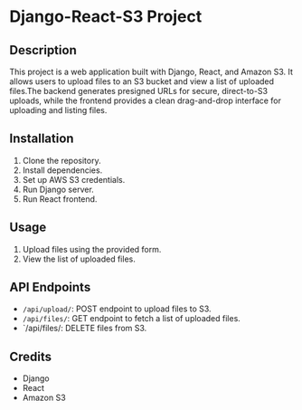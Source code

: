 # Django-React-S3 Project

## Description
This project is a web application built with Django, React, and Amazon S3. It allows users to upload files to an S3 bucket and view a list of uploaded files.The backend generates presigned URLs for secure, direct-to-S3 uploads, while the frontend provides a clean drag-and-drop interface for uploading and listing files.


## Installation
1. Clone the repository.
2. Install dependencies.
3. Set up AWS S3 credentials.
4. Run Django server.
5. Run React frontend.

## Usage
1. Upload files using the provided form.
2. View the list of uploaded files.

## API Endpoints
- `/api/upload/`: POST endpoint to upload files to S3.
- `/api/files/`: GET endpoint to fetch a list of uploaded files.
- `/api/files/<key>: DELETE files from S3.

## Credits
- Django
- React
- Amazon S3

